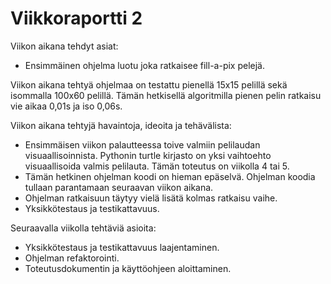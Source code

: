 # Viikkoraportti 2

Viikon aikana tehdyt asiat:
- Ensimmäinen ohjelma luotu joka ratkaisee fill-a-pix pelejä.

Viikon aikana tehtyä ohjelmaa on testattu pienellä 15x15 pelillä sekä isommalla 100x60 pelillä.
Tämän hetkisellä algoritmilla pienen pelin ratkaisu vie aikaa 0,01s ja iso 0,06s.


Viikon aikana tehtyjä havaintoja, ideoita ja tehävälista:
- Ensimmäisen viikon palautteessa toive valmiin pelilaudan visuaallisoinnista. Pythonin turtle kirjasto on yksi vaihtoehto visuaallisoida valmis pelilauta. Tämän toteutus on viikolla 4 tai 5.
- Tämän hetkinen ohjelman koodi on hieman epäselvä. Ohjelman koodia tullaan parantamaan seuraavan viikon aikana.
- Ohjelman ratkaisuun täytyy vielä lisätä kolmas ratkaisu vaihe.
- Yksikkötestaus ja testikattavuus.


Seuraavalla viikolla tehtäviä asioita:
- Yksikkötestaus ja testikattavuus laajentaminen.
- Ohjelman refaktorointi.
- Toteutusdokumentin ja käyttöohjeen aloittaminen.
